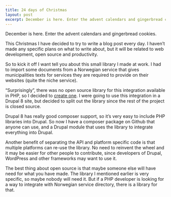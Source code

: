 ```yaml
---
title: 24 days of Christmas
layout: post
excerpt: December is here. Enter the advent calendars and gingerbread cookies. This Christmas I have decided to try to write a blog post every day. 
---
```

December is here. Enter the advent calendars and gingerbread cookies.

This Christmas I have decided to try to write a blog post every day. 
I haven’t made any specific plans on what to write about, but it will be related to web development, open source and productivity.

So to kick it off I want tell you about this small library I made at work. I had to import some documents from a Norwegian service that gives municipalities texts for services they are required to provide on their websites (quite the niche service).

“Surprisingly”, there was no open source library for this integration available in PHP, so I decided to [create one](https://github.com/andeersg/php-service-directory "PHP Service Directory"). I were going to use this integration in a Drupal 8 site, but decided to split out the library since the rest of the project is closed source.

Drupal 8 has really good composer support, so it’s very easy to include PHP libraries into Drupal. So now I have a composer package on Github that anyone can use, and a Drupal module that uses the library to integrate everything into Drupal.

Another benefit of separating the API and platform specific code is that multiple platforms can re-use the library. No need to reinvent the wheel and it may be easier for other people to contribute, since developers of Drupal, WordPress and other frameworks may want to use it.

The best thing about open source is that maybe someone else will have need for what you have made. The library I mentioned earlier is very specific, so maybe nobody will need it. But if a PHP developer is looking for a way to integrate with Norwegian service directory, there is a library for that.
